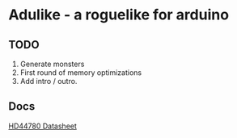 # Adulike - a roguelike for arduino

## TODO

1. Generate monsters
2. First round of memory optimizations
3. Add intro / outro.


## Docs

[HD44780 Datasheet](https://www.sparkfun.com/datasheets/LCD/HD44780.pdf)
